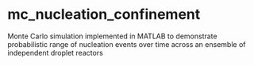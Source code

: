 # mc_nucleation_confinement
Monte Carlo simulation implemented in MATLAB to demonstrate probabilistic range of nucleation events over time across an ensemble of independent droplet reactors
